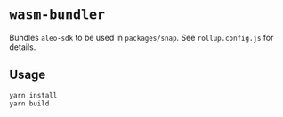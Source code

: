 # `wasm-bundler`

Bundles `aleo-sdk` to be used in `packages/snap`. See `rollup.config.js` for details.

## Usage

```bash
yarn install
yarn build
```
